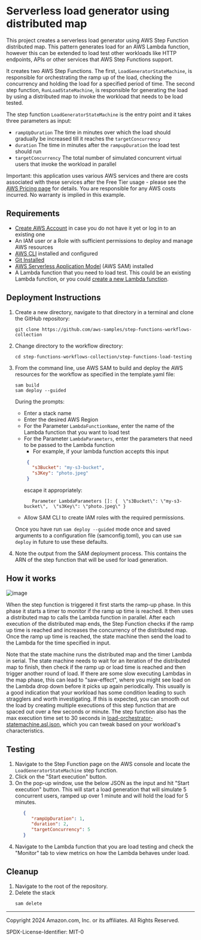 # Serverless load generator using distributed map 

This project creates a serverless load generator using AWS Step Function distributed map. This pattern generates load for an AWS Lambda function, however this can be extended to load test other workloads like HTTP endpoints, APIs or other services that AWS Step Functions support.

It creates two AWS Step Functions. The first, `LoadGeneratorStateMachine`, is responsible for orchestrating the ramp up of the load, checking the concurrency and holding the load for a specified period of time. The second step function, `RunLoadStateMachine`, is responsible for generating the load by using a distributed map to invoke the workload that needs to be load tested.

The step function `LoadGeneratorStateMachine` is the entry point and it takes three parameters as input:

 - `rampUpDuration` The time in minutes over which the load should gradually be increased till it reaches the `targetConcurrency`
 - `duration` The time in minutes after the `rampupDuration` the load test should run
 - `targetConcurrency` The total number of simulated concurrent virtual users that invoke the workload in parallel

Important: this application uses various AWS services and there are costs associated with these services after the Free Tier usage - please see the [AWS Pricing page](https://aws.amazon.com/pricing/) for details. You are responsible for any AWS costs incurred. No warranty is implied in this example.

## Requirements

* [Create AWS Account](https://portal.aws.amazon.com/gp/aws/developer/registration/index.html) in case you do not have it yet or log in to an existing one
* An IAM user or a Role with sufficient permissions to deploy and manage AWS resources
* [AWS CLI](https://docs.aws.amazon.com/cli/latest/userguide/install-cliv2.html) installed and configured
* [Git Installed](https://git-scm.com/book/en/v2/Getting-Started-Installing-Git)
* [AWS Serverless Application Model](https://docs.aws.amazon.com/serverless-application-model/latest/developerguide/serverless-sam-cli-install.html) (AWS SAM) installed
* A Lambda function that you need to load test. This could be an existing Lambda function, or you could [create a new Lambda function](https://docs.aws.amazon.com/lambda/latest/dg/getting-started.html#getting-started-create-function).

## Deployment Instructions

1. Create a new directory, navigate to that directory in a terminal and clone the GitHub repository:
   ```
   git clone https://github.com/aws-samples/step-functions-workflows-collection
   ```
   
2. Change directory to the workflow directory:
   ```
   cd step-functions-workflows-collection/step-functions-load-testing
   ```
   
3. From the command line, use AWS SAM to build and deploy the AWS resources for the workflow as specified in the template.yaml file:
   ```
   sam build
   sam deploy --guided
   ```
   During the prompts:

      - Enter a stack name
      - Enter the desired AWS Region
      - For the Parameter `LambdaFunctionName`, enter the name of the Lambda function that you want to load test
      - For the Parameter `LambdaParameters`, enter the parameters that need to be passed to the Lambda function
        - For example, if your lambda function accepts this input
        ```json
         {
           "s3Bucket": "my-s3-bucket",
           "s3Key": "photo.jpeg"
         }
         ```
        escape it appropriately:
        ```shell
           Parameter LambdaParameters []: {  \"s3Bucket\": \"my-s3-bucket\",  \"s3Key\": \"photo.jpeg\" }
        ```
      - Allow SAM CLI to create IAM roles with the required permissions.

      Once you have run `sam deploy --guided` mode once and saved arguments to a configuration file (samconfig.toml), you can use `sam deploy` in future to use these defaults.

4. Note the output from the SAM deployment process. This contains the ARN of the step function that will be used for load generation.

## How it works

![image](./resources/stepfunctions_graph.png)

When the step function is triggered it first starts the ramp-up phase. In this phase it starts a timer to monitor if the ramp up time is reached. It then uses a distributed map to calls the Lambda function in parallel. After each execution of the distributed map ends, the Step Function checks if the ramp up time is reached and increases the concurrency of the distributed map. Once the ramp up time is reached, the state machine then send the load to the Lambda for the time specified in input.

Note that the state machine runs the distributed map and the timer Lambda in serial. The state machine needs to wait for an iteration of the distributed map to finish, then check if the ramp up or load time is reached and then trigger another round of load. If there are some slow executing Lambdas in the map phase, this can lead to "saw-effect", where you might see load on the Lambda drop down before it picks up again periodically. This usually is a good indication that your workload has some condition leading to such stragglers and worth investigating. If this is expected, you can smooth out the load by creating multiple executions of this step function that are spaced out over a few seconds or minute. The step function also has the max execution time set to 30 seconds in [load-orchestrator-statemachine.asl.json](statemachine/load-orchestrator-statemachine.asl.json), which you can tweak based on your workload's characteristics.

## Testing
1. Navigate to the Step Function page on the AWS console and locate the `LoadGeneratorStateMachine` step function.
2. Click on the "Start execution" button.
3. On the pop-up window, use the below JSON as the input and hit "Start execution" button. This will start a load generation that will simulate 5 concurrent users, ramped up over 1 minute and will hold the load for 5 minutes.
    ```json
       {
          "rampUpDuration": 1,
          "duration": 2,
          "targetConcurrency": 5
       }
    ```
4. Navigate to the Lambda function that you are load testing and check the "Monitor" tab to view metrics on how the Lambda behaves under load.

## Cleanup
 
1. Navigate to the root of the repository.
1. Delete the stack
    ```
    sam delete
    ```

----
Copyright 2024 Amazon.com, Inc. or its affiliates. All Rights Reserved.

SPDX-License-Identifier: MIT-0
